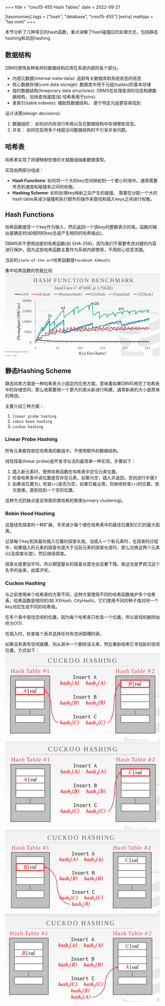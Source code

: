 +++
title = "cmu15-455 Hash Tables"
date = 2022-08-21

[taxonomies]
tags = ["hash", "database", "cmu15-455"]
[extra]
mathjax = "tex-mml"
+++

本节分析了几种常见的hash函数，重点讲解了hash碰撞后的处理方式，包括静态hashing和动态hashing.

## 数据结构

DBMS使用各种各样的数据结构应用在系统内部的各个部分。

+ 内部元数据(internal meta-data): 追踪有关数据库和系统状态的信息
+ 核心数据存储(core data storage): 数据库中用于元组(tuples)的基本存储
+ 临时数据结构(tmeporary data structures): DBMS在处理查询时动态构建数据结构，加快查询速度(如 哈希表用于joins).
+ 表索引(table indexes): 辅助性数据结构， 便于特定元组更容易找到

设计决策(design decisions):
 1. 数据组织： 如何对内存进行布局以及在数据结构中存储哪些信息。 
 2. 并发： 如何在启用多个线程访问数据结构时不引发并发问题。

## 哈希表
哈希表实现了将键映射到值的关联数组抽象数据类型。

实现由两部分组成：
 + **Hash Functions**: 如何将一个大的key空间映射到一个更小的域中。通常需要考虑到速度和碰撞率之间的权衡。
 + **Hashing Scheme**: 如何处理key映射之后产生的碰撞。 需要在分配一个大的hash table来减少碰撞和执行额外的操作来查找和插入keys之间进行权衡。

## Hash Functions

哈希函数接受一个key作为输入，然后返回一个该key的整数表示的值。函数的输出是确定的(如相同的key总是产生相同的哈希输出)。

DBMS并不使用加密的哈希函数(如 SHA-256)，因为我们不需要考虑对键的内容进行保护。因为这些哈希函数主要作为系统内部使用，不用担心信息泄漏。

当前的`state-of-the-art`哈希函数是`Facebook XXHash3`

集中哈希函数的性能比较
![](./2022-08-21_21-26.png)

## 静态Hashing Scheme

静态哈希方案是一种哈希表大小固定的应用方案。意味着如果DBMS用完了哈希表中的存储空间，那么他需要用一个更大的表从新进行构建。通常新表的大小是原来的两倍。

主要介绍三种方案：

1. `linear probe hashing`
2. `robin hood hashing`
3. `cuckoo hashing`

### Linear Probe Hashing

所有元素都存放在哈希表的数组中，不使用额外的数据结构。

线性探查(linear probe)是开发寻址法的最简单一种实现。步骤如下：

1. 插入新元素时，使用哈希函数在哈希表中定位元素位置。
2. 检查哈希表中该位置是否存在元素，如果为空，插入并返回，否则进行步骤3
3. 如果该位置为`i`, 检查`i+1`是否为空，如果已被占用，则继续检查`i+2`的位置，依次类推，直到找到一个空的位置。

这种方式的缺点是会导致同类哈希的聚类(prmary clustering)。

### Robin Hood Hashing

这是线性探查的一种扩展。寻求减少每个键在哈希表中的最佳位置到它们的最大距离。

记录每个key到其最优插入位置的探查长度。当插入一个新元素时，在探查的过程中，如果插入的元素的探查长度大于当前元素的探查长度时，那么交换这两个元素(以及探查长度)，然后继续探查。

探查长度更加平均，所以期望最长的探查长度也会显著下降。故这也是罗宾汉这个名字的由来，劫富济贫。

### Cuckoo Hashing

与之前使用单个哈希表的方案不同，这种方案使用不同的哈希函数维护多个哈希表。哈希函数是相同的(如 XXHash, CityHash)，它们使用不同的种子值对同一个key对应生成不同的哈希值。

在多个表中查找空闲的位置。因为每个哈希表只检查一个位置，所以查找和删除始终为O(1).

在插入时，检查每个表并选择任何有空闲插槽的表。

如果没有表有空闲插槽，则从其中一个删除该元素，然后重新哈希它寻找新的空闲位置。方式如下：
![](./2022-08-21_22-06.png)
![](./2022-08-21_22-06_1.png)
![](./2022-08-21_22-07.png)
![](./2022-08-21_22-07_1.png)

